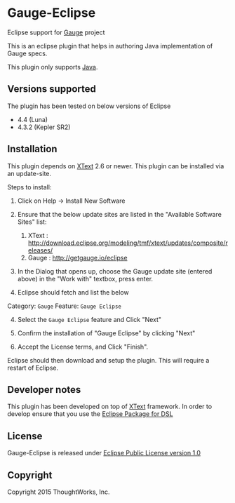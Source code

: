 # Gauge-Eclipse

Eclipse support for [Gauge](https://github.com/getgauge/gauge) project

This is an eclipse plugin that helps in authoring Java implementation of Gauge specs.

This plugin only supports [Java](../test_code/java.md).

## Versions supported

The plugin has been tested on  below versions of Eclipse
- 4.4 (Luna)
- 4.3.2 (Kepler SR2)

## Installation

This plugin depends on [XText](https://eclipse.org/Xtext/) 2.6 or newer. This plugin can be installed via an update-site.


Steps to install:

1) Click on Help -> Install New Software

2) Ensure that the below update sites are listed in the "Available Software Sites" list:

    1) XText : http://download.eclipse.org/modeling/tmf/xtext/updates/composite/releases/
    2) Gauge : http://getgauge.io/eclipse

3) In the Dialog that opens up, choose the Gauge update site (entered above) in the "Work with" textbox, press enter.

3) Eclipse should fetch and list the below

Category: `Gauge`
Feature: `Gauge Eclipse`

4) Select the `Gauge Eclipse` feature and Click "Next"

5) Confirm the installation of "Gauge Eclipse" by clicking "Next"

6) Accept the License terms, and Click "Finish".

Eclipse should then download and setup the plugin. This will require a restart of Eclipse.

## Developer notes

This plugin has been developed on top of [XText](https://eclipse.org/Xtext/) framework. In order to develop ensure that you use the [Eclipse Package for DSL](https://eclipse.org/downloads/packages/eclipse-ide-java-and-dsl-developers/lunasr2)

## License

Gauge-Eclipse is released under [Eclipse Public License version 1.0](https://www.eclipse.org/legal/epl-v10.html)

## Copyright

Copyright 2015 ThoughtWorks, Inc.

